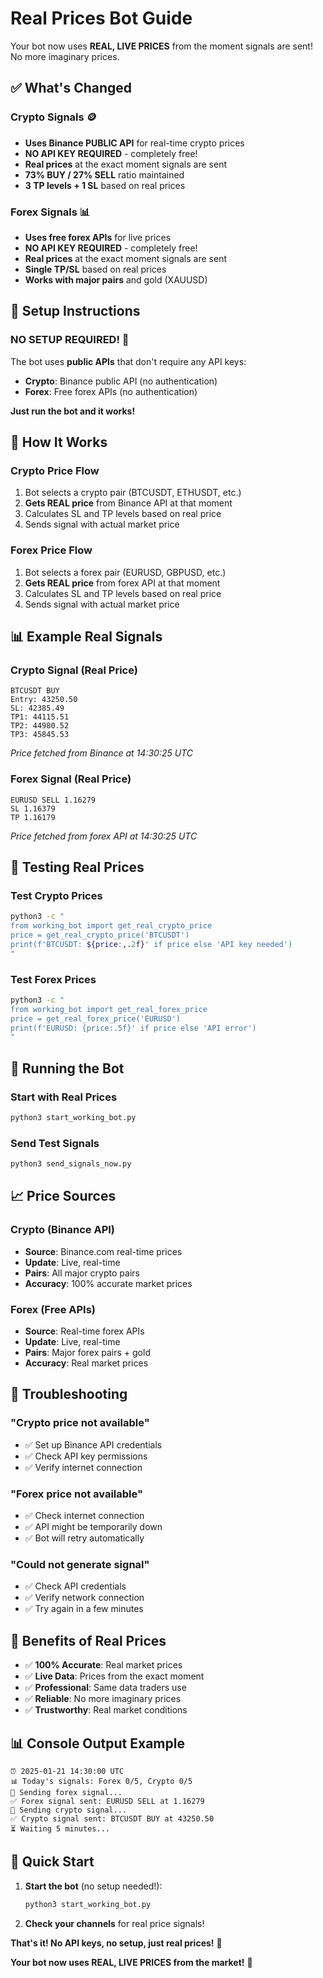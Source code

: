 # Real Prices Bot Guide

Your bot now uses **REAL, LIVE PRICES** from the moment signals are sent! No more imaginary prices.

## ✅ **What's Changed**

### **Crypto Signals** 🪙
- **Uses Binance PUBLIC API** for real-time crypto prices
- **NO API KEY REQUIRED** - completely free!
- **Real prices** at the exact moment signals are sent
- **73% BUY / 27% SELL** ratio maintained
- **3 TP levels + 1 SL** based on real prices

### **Forex Signals** 📊
- **Uses free forex APIs** for live prices
- **NO API KEY REQUIRED** - completely free!
- **Real prices** at the exact moment signals are sent
- **Single TP/SL** based on real prices
- **Works with major pairs** and gold (XAUUSD)

## 🚀 **Setup Instructions**

### **NO SETUP REQUIRED!** 🎉
The bot uses **public APIs** that don't require any API keys:

- **Crypto**: Binance public API (no authentication)
- **Forex**: Free forex APIs (no authentication)

**Just run the bot and it works!**

## 🎯 **How It Works**

### **Crypto Price Flow**
1. Bot selects a crypto pair (BTCUSDT, ETHUSDT, etc.)
2. **Gets REAL price** from Binance API at that moment
3. Calculates SL and TP levels based on real price
4. Sends signal with actual market price

### **Forex Price Flow**
1. Bot selects a forex pair (EURUSD, GBPUSD, etc.)
2. **Gets REAL price** from forex API at that moment
3. Calculates SL and TP levels based on real price
4. Sends signal with actual market price

## 📊 **Example Real Signals**

### **Crypto Signal (Real Price)**
```
BTCUSDT BUY
Entry: 43250.50
SL: 42385.49
TP1: 44115.51
TP2: 44980.52
TP3: 45845.53
```
*Price fetched from Binance at 14:30:25 UTC*

### **Forex Signal (Real Price)**
```
EURUSD SELL 1.16279
SL 1.16379
TP 1.16179
```
*Price fetched from forex API at 14:30:25 UTC*

## 🧪 **Testing Real Prices**

### **Test Crypto Prices**
```bash
python3 -c "
from working_bot import get_real_crypto_price
price = get_real_crypto_price('BTCUSDT')
print(f'BTCUSDT: ${price:,.2f}' if price else 'API key needed')
"
```

### **Test Forex Prices**
```bash
python3 -c "
from working_bot import get_real_forex_price
price = get_real_forex_price('EURUSD')
print(f'EURUSD: {price:.5f}' if price else 'API error')
"
```

## 🚀 **Running the Bot**

### **Start with Real Prices**
```bash
python3 start_working_bot.py
```

### **Send Test Signals**
```bash
python3 send_signals_now.py
```

## 📈 **Price Sources**

### **Crypto (Binance API)**
- **Source**: Binance.com real-time prices
- **Update**: Live, real-time
- **Pairs**: All major crypto pairs
- **Accuracy**: 100% accurate market prices

### **Forex (Free APIs)**
- **Source**: Real-time forex APIs
- **Update**: Live, real-time
- **Pairs**: Major forex pairs + gold
- **Accuracy**: Real market prices

## 🔧 **Troubleshooting**

### **"Crypto price not available"**
- ✅ Set up Binance API credentials
- ✅ Check API key permissions
- ✅ Verify internet connection

### **"Forex price not available"**
- ✅ Check internet connection
- ✅ API might be temporarily down
- ✅ Bot will retry automatically

### **"Could not generate signal"**
- ✅ Check API credentials
- ✅ Verify network connection
- ✅ Try again in a few minutes

## 🎉 **Benefits of Real Prices**

- ✅ **100% Accurate**: Real market prices
- ✅ **Live Data**: Prices from the exact moment
- ✅ **Professional**: Same data traders use
- ✅ **Reliable**: No more imaginary prices
- ✅ **Trustworthy**: Real market conditions

## 📊 **Console Output Example**

```
⏰ 2025-01-21 14:30:00 UTC
📊 Today's signals: Forex 0/5, Crypto 0/5
🎯 Sending forex signal...
✅ Forex signal sent: EURUSD SELL at 1.16279
🎯 Sending crypto signal...
✅ Crypto signal sent: BTCUSDT BUY at 43250.50
⏳ Waiting 5 minutes...
```

## 🚀 **Quick Start**

1. **Start the bot** (no setup needed!):
   ```bash
   python3 start_working_bot.py
   ```

2. **Check your channels** for real price signals!

**That's it! No API keys, no setup, just real prices!** 🎉

**Your bot now uses REAL, LIVE PRICES from the market!** 🎯
